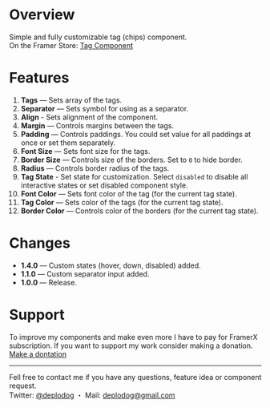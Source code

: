 # Overview
Simple and fully customizable tag (chips) component.   
On the Framer Store: [Tag Component](https://store.framer.com/package/deplodog/tag)

# Features
1. **Tags** — Sets array of the tags.
2. **Separator** — Sets symbol for using as a separator.
2. **Align** -  Sets alignment of the component. 
3. **Margin** — Controls margins between the tags.
4. **Padding** — Controls paddings. You could set value for all paddings at once or set them separately.
5. **Font Size** — Sets font size for the tags.
6. **Border Size** — Controls size of the borders. Set to `0` to hide border.
7. **Radius** — Controls border radius of the tags.
9. **Tag State** - Set state for customization. Select `disabled` to disable all interactive states or set disabled component style.
10. **Font Color** — Sets font color of the tag (for the current tag state).
11. **Tag Color** — Sets color of the tags (for the current tag state).
12. **Border Color** — Controls color of the borders (for the current tag state).



# Changes
* **1.4.0** — Custom states (hover, down, disabled) added.
* **1.1.0** — Custom separator input added.
* **1.0.0** — Release.


# Support
To improve my components and make even more I have to pay for FramerX subscription. If you want to support my work consider making a donation.  
[Make a dontation](https://paypal.me/deplodog)


***
Fell free to contact me if you have any questions, feature idea or component request.  
Twitter: [@deplodog](https://twitter.com/deplodog)	・
Mail: [deplodog@gmail.com](mailto:deplodog@gmail.com)

